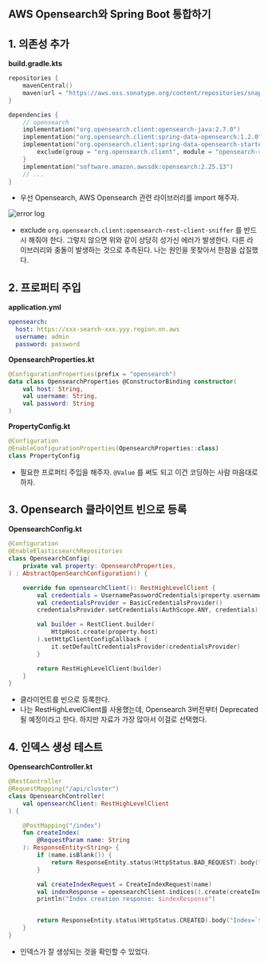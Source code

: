 ## AWS Opensearch와 Spring Boot 통합하기

## 1. 의존성 추가

**build.gradle.kts**
```Kotlin
repositories {
    mavenCentral()
    maven(url = "https://aws.oss.sonatype.org/content/repositories/snapshots/")
}

dependencies {
    // opensearch
    implementation("org.opensearch.client:opensearch-java:2.7.0")
    implementation("org.opensearch.client:spring-data-opensearch:1.2.0")
    implementation("org.opensearch.client:spring-data-opensearch-starter:1.2.0") {
        exclude(group = "org.opensearch.client", module = "opensearch-rest-client-sniffer")
    }
    implementation("software.amazon.awssdk:opensearch:2.25.13")
    // ...
}
```

- 우선 Opensearch, AWS Opensearch 관련 라이브러리를 import 해주자.

![error log](https://github.com/JinseongHwang/til/assets/52629158/fefc686c-2344-4e32-8b9f-28e36c5fa454)
- exclude `org.opensearch.client:opensearch-rest-client-sniffer` 를 반드시 해줘야 한다. 
그렇지 않으면 위와 같이 상당히 성가신 에러가 발생한다. 다른 라이브러리와 충돌이 발생하는 것으로 추측된다. 나는 원인을 못찾아서 한참을 삽질했다.

## 2. 프로퍼티 주입

**application.yml**
```yaml
opensearch:
  host: https://xxx-search-xxx.yyy.region.on.aws
  username: admin
  password: password
```

**OpensearchProperties.kt**
```Kotlin
@ConfigurationProperties(prefix = "opensearch")
data class OpensearchProperties @ConstructorBinding constructor(
    val host: String,
    val username: String,
    val password: String
)
```

**PropertyConfig.kt**
```Kotlin
@Configuration
@EnableConfigurationProperties(OpensearchProperties::class)
class PropertyConfig
```

- 필요한 프로퍼티 주입을 해주자. `@Value` 를 써도 되고 이건 코딩하는 사람 마음대로 하자. 

## 3. Opensearch 클라이언트 빈으로 등록

**OpensearchConfig.kt**
```Kotlin
@Configuration
@EnableElasticsearchRepositories
class OpensearchConfig(
    private val property: OpensearchProperties,
) : AbstractOpenSearchConfiguration() {

    override fun opensearchClient(): RestHighLevelClient {
        val credentials = UsernamePasswordCredentials(property.username, property.password)
        val credentialsProvider = BasicCredentialsProvider()
        credentialsProvider.setCredentials(AuthScope.ANY, credentials)

        val builder = RestClient.builder(
            HttpHost.create(property.host)
        ).setHttpClientConfigCallback {
            it.setDefaultCredentialsProvider(credentialsProvider)
        }

        return RestHighLevelClient(builder)
    }
}
```

- 클라이언트를 빈으로 등록한다.
- 나는 RestHighLevelClient를 사용했는데, Opensearch 3버전부터 Deprecated 될 예정이라고 한다. 하지만 자료가 가장 많아서 이걸로 선택했다.

## 4. 인덱스 생성 테스트

**OpensearchController.kt**
```Kotlin
@RestController
@RequestMapping("/api/cluster")
class OpensearchController(
    val opensearchClient: RestHighLevelClient
) {

    @PostMapping("/index")
    fun createIndex(
        @RequestParam name: String
    ): ResponseEntity<String> {
        if (name.isBlank()) {
            return ResponseEntity.status(HttpStatus.BAD_REQUEST).body("Index name must not be blank.")
        }

        val createIndexRequest = CreateIndexRequest(name)
        val indexResponse = opensearchClient.indices().create(createIndexRequest, RequestOptions.DEFAULT)
        println("Index creation response: $indexResponse")


        return ResponseEntity.status(HttpStatus.CREATED).body("Index=`${name}` created successfully.")
    }
}
```
- 인덱스가 잘 생성되는 것을 확인할 수 있었다.
